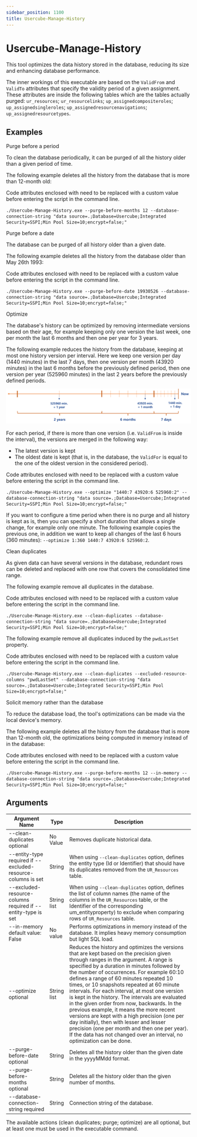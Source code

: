 ```yaml
---
sidebar_position: 1100
title: Usercube-Manage-History
---
```


# Usercube-Manage-History

This tool optimizes the data history stored in the database, reducing its size and enhancing database performance.

The inner workings of this executable are based on the `ValidFrom` and `ValidTo` attributes that specify the validity period of a given assignment. These attributes are inside the following tables which are the tables actually purged: `ur_resources`; `ur_resourcelinks`; `up_assignedcompositeroles`; `up_assignedsingleroles`; `up_assignedresourcenavigations`; `up_assignedresourcetypes`.

## Examples

Purge before a period

To clean the database periodically, it can be purged of all the history older than a given period of time.

The following example deletes all the history from the database that is more than 12-month old:

Code attributes enclosed with  need to be replaced with a custom value before entering the script in the command line.

```
./Usercube-Manage-History.exe --purge-before-months 12 --database-connection-string "data source=.;Database=Usercube;Integrated Security=SSPI;Min Pool Size=10;encrypt=false;"
```
Purge before a date

The database can be purged of all history older than a given date.

The following example deletes all the history from the database older than May 26th 1993:

Code attributes enclosed with  need to be replaced with a custom value before entering the script in the command line.

```
./Usercube-Manage-History.exe --purge-before-date 19930526 --database-connection-string "data source=.;Database=Usercube;Integrated Security=SSPI;Min Pool Size=10;encrypt=false;"
```
Optimize

The database's history can be optimized by removing intermediate versions based on their age, for example keeping only one version the last week, one per month the last 6 months and then one per year for 3 years.

The following example reduces the history from the database, keeping at most one history version per interval. Here we keep one version per day (1440 minutes) in the last 7 days, then one version per month (43920 minutes) in the last 6 months before the previously defined period, then one version per year (525960 minutes) in the last 2 years before the previously defined periods.

![Schema - Optimize](../../../../../../../../static/images/Usercube_6.2/Content/Resources/Images/tools_manageHistory_schema.png)

For each period, if there is more than one version (i.e. `ValidFrom` is inside the interval), the versions are merged in the following way:

* The latest version is kept
* The oldest date is kept (that is, in the database, the `ValidFor` is equal to the one of the oldest version in the considered period).

Code attributes enclosed with  need to be replaced with a custom value before entering the script in the command line.

```
./Usercube-Manage-History.exe --optimize "1440:7 43920:6 525960:2" --database-connection-string "data source=.;Database=Usercube;Integrated Security=SSPI;Min Pool Size=10;encrypt=false;"  

```
If you want to configure a time period when there is no purge and all history is kept as is, then you can specify a short duration that allows a single change, for example only one minute. The following example copies the previous one, in addition we want to keep all changes of the last 6 hours (360 minutes): `--optimize 1:360 1440:7 43920:6 525960:2`.

Clean duplicates

As given data can have several versions in the database, redundant rows can be deleted and replaced with one row that covers the consolidated time range.

The following example remove all duplicates in the database.

Code attributes enclosed with  need to be replaced with a custom value before entering the script in the command line.

```
./Usercube-Manage-History.exe --clean-duplicates --database-connection-string "data source=.;Database=Usercube;Integrated Security=SSPI;Min Pool Size=10;encrypt=false;"  

```
The following example remove all duplicates induced by the `pwdLastSet` property.

Code attributes enclosed with  need to be replaced with a custom value before entering the script in the command line.

```
./Usercube-Manage-History.exe --clean-duplicates --excluded-resource-columns "pwdLastSet" --database-connection-string "data source=.;Database=Usercube;Integrated Security=SSPI;Min Pool Size=10;encrypt=false;"  

```
Solicit memory rather than the database

To reduce the database load, the tool's optimizations can be made via the local device's memory.

The following example deletes all the history from the database that is more than 12-month old, the optimizations being computed in memory instead of in the database:

Code attributes enclosed with  need to be replaced with a custom value before entering the script in the command line.

```
./Usercube-Manage-History.exe --purge-before-months 12 --in-memory --database-connection-string "data source=.;Database=Usercube;Integrated Security=SSPI;Min Pool Size=10;encrypt=false;"  

```
## Arguments

| Argument Name | Type | Description |
| --- | --- | --- |
| --clean-duplicates optional | No Value | Removes duplicate historical data. |
| --entity-type required if --excluded-resource-columns is set | String | When using `--clean-duplicates` option, defines the entity type (Id or Identifier) that should have its duplicates removed from the `UR_Resources` table. |
| --excluded-resource-columns required if --entity-type is set | String list | When using `--clean-duplicates` option, defines the list of column names (the name of the columns in the `UR_Resources` table, or the Identifier of the corresponding um\_entityproperty) to exclude when comparing rows of `UR_Resources` table. |
| --in-memory default value: False | No value | Performs optimizations in memory instead of the database.  It implies heavy memory consumption but light SQL load. |
| --optimize optional | String list | Reduces the history and optimizes the versions that are kept based on the precision given through ranges in the argument.  A range is specified by a duration in minutes followed by the number of occurrences. For example 60:10 defines a range of 60 minutes repeated 10 times, or 10 snapshots repeated at 60 minute intervals. For each interval, at most one version is kept in the history.  The intervals are evaluated in the given order from now, backwards. In the previous example, it means the more recent versions are kept with a high precision (one per day initially), then with lesser and lesser precision (one per month and then one per year). If the data has not changed over an interval, no optimization can be done. |
| --purge-before-date optional | String | Deletes all the history older than the given date in the yyyyMMdd format. |
| --purge-before-months optional | String | Deletes all the history older than the given number of months. |
| --database-connection-string required | String | Connection string of the database. |

The available actions (clean duplicates; purge; optimize) are all optional, but at least one must be used in the executable command.